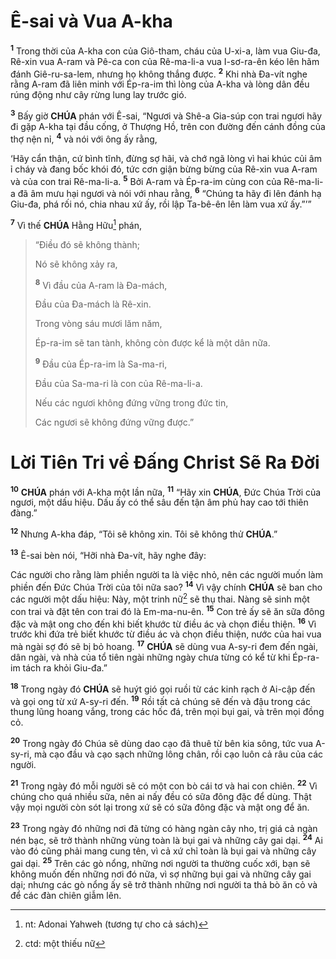 # Ê-sai và Vua A-kha
<sup><b>1</b></sup> Trong thời của A-kha con của Giô-tham, cháu của U-xi-a, làm vua Giu-đa, Rê-xin vua A-ram và Pê-ca con của Rê-ma-li-a vua I-sơ-ra-ên kéo lên hãm đánh Giê-ru-sa-lem, nhưng họ không thắng được. <sup><b>2</b></sup> Khi nhà Đa-vít nghe rằng A-ram đã liên minh với Ép-ra-im thì lòng của A-kha và lòng dân đều rúng động như cây rừng lung lay trước gió.

<sup><b>3</b></sup> Bấy giờ **CHÚA** phán với Ê-sai, “Ngươi và Shê-a Gia-súp con trai ngươi hãy đi gặp A-kha tại đầu cống, ở Thượng Hồ, trên con đường đến cánh đồng của thợ nện nỉ, <sup><b>4</b></sup> và nói với ông ấy rằng,

‘Hãy cẩn thận, cứ bình tĩnh, đừng sợ hãi, và chớ ngã lòng vì hai khúc củi âm ỉ cháy và đang bốc khói đó, tức cơn giận bừng bừng của Rê-xin vua A-ram và của con trai Rê-ma-li-a. <sup><b>5</b></sup> Bởi A-ram và Ép-ra-im cùng con của Rê-ma-li-a đã âm mưu hại ngươi và nói với nhau rằng, <sup><b>6</b></sup> “Chúng ta hãy đi lên đánh hạ Giu-đa, phá rối nó, chia nhau xứ ấy, rồi lập Ta-bê-ên lên làm vua xứ ấy.”’”

<sup><b>7</b></sup> Vì thế **CHÚA** Hằng Hữu[^1-b90a77f2-ce85-4d15-bd6d-f2254a9f518d] phán,

> “Điều đó sẽ không thành;
>
> Nó sẽ không xảy ra,
>
> <sup><b>8</b></sup> Vì đầu của A-ram là Đa-mách,
>
> Đầu của Đa-mách là Rê-xin.
>
> Trong vòng sáu mươi lăm năm,
>
> Ép-ra-im sẽ tan tành, không còn được kể là một dân nữa.
>
> <sup><b>9</b></sup> Đầu của Ép-ra-im là Sa-ma-ri,
>
> Đầu của Sa-ma-ri là con của Rê-ma-li-a.
>
> Nếu các ngươi không đứng vững trong đức tin,
>
> Các ngươi sẽ không đứng vững được.”

# Lời Tiên Tri về Đấng Christ Sẽ Ra Đời
<sup><b>10</b></sup> **CHÚA** phán với A-kha một lần nữa, <sup><b>11</b></sup> “Hãy xin **CHÚA**, Đức Chúa Trời của ngươi, một dấu hiệu. Dấu ấy có thể sâu đến tận âm phủ hay cao tới thiên đàng.”

<sup><b>12</b></sup> Nhưng A-kha đáp, “Tôi sẽ không xin. Tôi sẽ không thử **CHÚA**.”

<sup><b>13</b></sup> Ê-sai bèn nói, “Hỡi nhà Đa-vít, hãy nghe đây:

Các người cho rằng làm phiền người ta là việc nhỏ, nên các người muốn làm phiền đến Đức Chúa Trời của tôi nữa sao? <sup><b>14</b></sup> Vì vậy chính **CHÚA** sẽ ban cho các người một dấu hiệu: Này, một trinh nữ[^2-b90a77f2-ce85-4d15-bd6d-f2254a9f518d] sẽ thụ thai. Nàng sẽ sinh một con trai và đặt tên con trai đó là Em-ma-nu-ên. <sup><b>15</b></sup> Con trẻ ấy sẽ ăn sữa đông đặc và mật ong cho đến khi biết khước từ điều ác và chọn điều thiện. <sup><b>16</b></sup> Vì trước khi đứa trẻ biết khước từ điều ác và chọn điều thiện, nước của hai vua mà ngài sợ đó sẽ bị bỏ hoang. <sup><b>17</b></sup> **CHÚA** sẽ dùng vua A-sy-ri đem đến ngài, dân ngài, và nhà của tổ tiên ngài những ngày chưa từng có kể từ khi Ép-ra-im tách ra khỏi Giu-đa.”

<sup><b>18</b></sup> Trong ngày đó **CHÚA** sẽ huýt gió gọi ruồi từ các kinh rạch ở Ai-cập đến và gọi ong từ xứ A-sy-ri đến. <sup><b>19</b></sup> Rồi tất cả chúng sẽ đến và đậu trong các thung lũng hoang vắng, trong các hốc đá, trên mọi bụi gai, và trên mọi đồng cỏ.

<sup><b>20</b></sup> Trong ngày đó Chúa sẽ dùng dao cạo đã thuê từ bên kia sông, tức vua A-sy-ri, mà cạo đầu và cạo sạch những lông chân, rồi cạo luôn cả râu của các người.

<sup><b>21</b></sup> Trong ngày đó mỗi người sẽ có một con bò cái tơ và hai con chiên. <sup><b>22</b></sup> Vì chúng cho quá nhiều sữa, nên ai nấy đều có sữa đông đặc để dùng. Thật vậy mọi người còn sót lại trong xứ sẽ có sữa đông đặc và mật ong để ăn.

<sup><b>23</b></sup> Trong ngày đó những nơi đã từng có hàng ngàn cây nho, trị giá cả ngàn nén bạc, sẽ trở thành những vùng toàn là bụi gai và những cây gai dại. <sup><b>24</b></sup> Ai vào đó cũng phải mang cung tên, vì cả xứ chỉ toàn là bụi gai và những cây gai dại. <sup><b>25</b></sup> Trên các gò nổng, những nơi người ta thường cuốc xới, bạn sẽ không muốn đến những nơi đó nữa, vì sợ những bụi gai và những cây gai dại; nhưng các gò nổng ấy sẽ trở thành những nơi người ta thả bò ăn cỏ và để các đàn chiên giẫm lên.

[^1-b90a77f2-ce85-4d15-bd6d-f2254a9f518d]: nt: Adonai Yahweh (tương tự cho cả sách)
[^2-b90a77f2-ce85-4d15-bd6d-f2254a9f518d]: ctd: một thiếu nữ